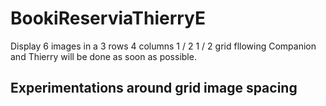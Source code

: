 # BookiReserviaThierryE
Display 6 images in a 3 rows 4 columns 1 / 2 1 / 2 grid fllowing Companion and Thierry will be done as soon as possible. 

## Experimentations around grid image spacing
